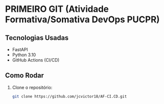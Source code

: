 # PRIMEIRO GIT (Atividade Formativa/Somativa DevOps PUCPR)

## Tecnologias Usadas

- FastAPI
- Python 3.10
- GitHub Actions (CI/CD)

## Como Rodar

1. Clone o repositório:
   ```bash
   git clone https://github.com/jcvictor18/AF-CI.CD.git
